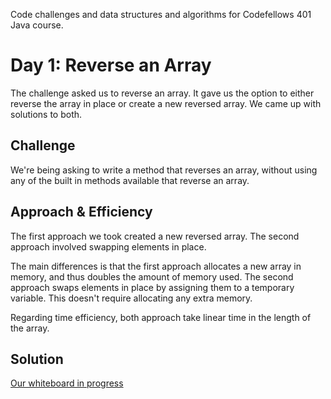 Code challenges and data structures and algorithms for Codefellows 401 Java course.

# Day 1: Reverse an Array

The challenge asked us to reverse an array. It gave us the option to either reverse the array in place or create a new reversed array. We came up with solutions to both.

## Challenge

We're being asking to write a method that reverses an array, without using any of the built in methods available that reverse an array.

## Approach & Efficiency

The first approach we took created a new reversed array. The second approach involved swapping elements in place.

The main differences is that the first approach allocates a new array in memory, and thus doubles the amount of memory used. The second approach swaps elements in place by assigning them to a temporary variable. This doesn't require allocating any extra memory.

Regarding time efficiency, both approach take linear time in the length of the array.

## Solution

[Our whiteboard in progress](assets/array-reverse.png)
